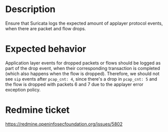 # Description

Ensure that Suricata logs the expected amount of applayer protocol events,
when there are packet and flow drops.

# Expected behavior

Application layer events for dropped packets or flows should be logged as part
of the drop event, when their corresponding transaction is completed (which also
happens when the flow is dropped). Therefore, we should not see ``sip`` events
after ``pcap_cnt: 4``, since there's a drop in ``pcap_cnt: 5`` and the flow is
dropped with packets 6 and 7 due to the applayer error exception policy.

# Redmine ticket

https://redmine.openinfosecfoundation.org/issues/5802
